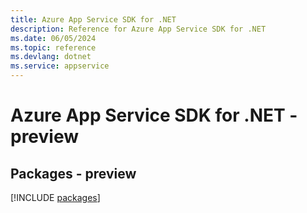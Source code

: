 ```yaml
---
title: Azure App Service SDK for .NET
description: Reference for Azure App Service SDK for .NET
ms.date: 06/05/2024
ms.topic: reference
ms.devlang: dotnet
ms.service: appservice
---
```

# Azure App Service SDK for .NET - preview
## Packages - preview
[!INCLUDE [packages](app-service-index.md)]